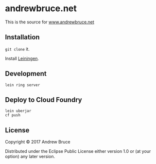 # andrewbruce.net

This is the source for www.andrewbruce.net

## Installation

`git clone` it.

Install [Leiningen](https://github.com/technomancy/leiningen).

## Development

`lein ring server`

## Deploy to Cloud Foundry

```
lein uberjar
cf push
```

## License

Copyright © 2017 Andrew Bruce

Distributed under the Eclipse Public License either version 1.0 or (at
your option) any later version.
